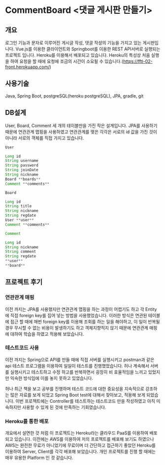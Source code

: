 # CommentBoard <댓글 게시판 만들기>

## 개요

로그인 기능과 문자로 이루어진 게시글 작성, 댓글 작성의 기능을 가지고 있는 게시판입니다. Vue.js를 이용한 클라이언트와 Springboot를 이용한 REST API서버로 실행되는 프로젝트 입니다. Heroku를 이용해서 배포되고 있습니다. Heroku의 특성상 처음 실행을 하여 요청을 할 때에 요청에 조금의 시간이 소요될 수 있습니다.(https://fftl-02-front.herokuapp.com/)

## 사용기술

Java, Spring Boot, postgreSQL(heroku postgreSQL), JPA, gradle, git

## DB설계

User, Board, Comment 세 개의 테이블만을 가진 작은 설계입니다. JPA를 사용하기 때문에 연관관계 맵핑을 사용하였고 연관관계를 맺은 각각은 서로의 id 값을 가진 것이 아니라 서로의 객체를 직접 가지고 있습니다.

```java
User

Long id
String username
String password
String joinDate
String nickname
Board **boards**
Comment **comments**

```

```java
Board

Long id
String title
String nickname
String regdate
User **user**
Comment **comments**

```

```java
Comment

Long id
String nickname
String comment
String regdate
**user**
**board**

```

## 프로젝트 후기

### **연관관계 매핑**

이전 까지는 JPA를 사용했지만 연관관계 맵핑을 하는 과정이 어렵기도 하고 각 Entity에 직접 foreign key를 집어 넣는 방법을 사용했었습니다. 이러한 방식은 연관된 테이블에 접근 할 때에 매번 foreign key를 이용해 조회를 하는 일을 해야하고, 이 일이 반복될 경우 무시할 수 없는 비용이 발생하기도 하고 객체지향적지 않기 때문에 연관관계 매핑에 대하여 학습을 하였고 적용해 보았습니다.

### **테스트코드 사용**

이전 까지는 Spring으로 API를 만들 때에 직접 서버를 실행시키고 postman과 같은 api 테스트 프로그램을 이용하여 일일이 테스트를 진행했었습니다. 허나 계속해서 서버를 실행시키고 테스트하고 수정 하고를 반복하면서 굉장히 비 효율적임을 느끼고 있었지만 익숙한 방식임에 이를 놓지 못하고 있었습니다.

허나 최근 책을 보고 공부를 진행하며 테스트 코드에 대한 중요성을 지속적으로 강조하는 많은 자료를 보게 되었고 Spring Boot test에 대해서 찾아보고, 적용해 보게 되었습니다. 이번 프로젝트에는 Controller를 테스트하는 테스트코드 만을 작성하였고 아직 미숙하지만 사용할 수 있게 된 것에 만족하는 기회였습니다.

### **Heroku를 통한 배포**

개요에서 설면한 것 처럼 이 프로젝트는 Heroku라는 클라우드 PaaS를 이용하여 배포되고 있습니다. 이전에는 AWS를 이용하여 저의 프로젝트를 배포해 보기도 하였으나 AWS는 완전한 무료가 아니었기에 무료이며 더 간단하고 접근하기 좋았던 Heroku를 이용하여 Server, Client를 각각 배포해 보았습니다. 개인 프로젝트를 진행 할 때에는 매우 유용한 Platform 인 것 같습니다.
